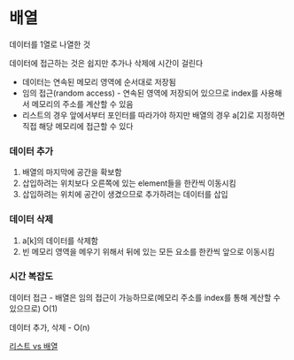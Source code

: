 # 배열

데이터를 1열로 나열한 것

데이터에 접근하는 것은 쉽지만 추가나 삭제에 시간이 걸린다

- 데이터는 연속된 메모리 영역에 순서대로 저장됨
- 임의 접근(random access) - 연속된 영역에 저장되어 있으므로 index를 사용해서 메모리의 주소를 계산할 수 있음
- 리스트의 경우 앞에서부터 포인터를 따라가야 하지만 배열의 경우 a[2]로 지정하면 직접 해당 메모리에 접근할 수 있다

### 데이터 추가

1. 배열의 마지막에 공간을 확보함
2. 삽입하려는 위치보다 오른쪽에 있는 element들을 한칸씩 이동시킴
3. 삽입하려는 위치에 공간이 생겼으므로 추가하려는 데이터를 삽입

### 데이터 삭제

1. a[k]의 데이터를 삭제함
2. 빈 메모리 영역을 메우기 위해서 뒤에 있는 모든 요소를 한칸씩 앞으로 이동시킴

### 시간 복잡도

데이터 접근 - 배열은 임의 접근이 가능하므로(메모리 주소를 index를 통해 계산할 수 있으므로) O(1)

데이터 추가, 삭제 - O(n)

[리스트 vs 배열](%E1%84%87%E1%85%A2%E1%84%8B%E1%85%A7%E1%86%AF%20c2ee9e80fbdb4f19abf8444f8b419948/%E1%84%85%E1%85%B5%E1%84%89%E1%85%B3%E1%84%90%E1%85%B3%20vs%20%E1%84%87%E1%85%A2%E1%84%8B%E1%85%A7%E1%86%AF%20247abeebe4c242378806bc07e896c973.csv)